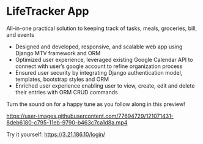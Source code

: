 # LifeTracker App

All-in-one practical solution to keeping track of tasks, meals, groceries, bill, and events

 - Designed and developed, responsive, and scalable web app using Django MTV framework and ORM
 - Optimized user experience, leveraged existing Google Calendar API to connect with user’s google account to refine organization process
 - Ensured user security by integrating Django authentication model, templates, bootstrap styles and ORM
 - Enriched user experience enabling user to view, create, edit and delete their entries with ORM CRUD commands

Turn the sound on for a happy tune as you follow along in this preview!

https://user-images.githubusercontent.com/77694729/121071431-8deb6180-c795-11eb-9790-b463c7ca1d8a.mp4


Try it yourself: https://3.21.186.10/login/
